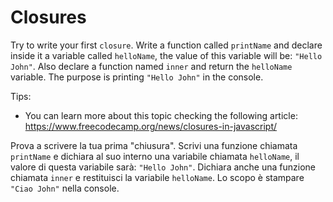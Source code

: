 # Closures

Try to write your first `closure`. Write a function called `printName` and declare inside it a variable called `helloName`, the value of this variable will be: `"Hello John"`.
Also declare a function named `inner` and return the `helloName` variable.
The purpose is printing `"Hello John"` in the console.

Tips:

- You can learn more about this topic checking the following article: https://www.freecodecamp.org/news/closures-in-javascript/

Prova a scrivere la tua prima "chiusura". Scrivi una funzione chiamata `printName` e dichiara al suo interno una variabile chiamata `helloName`, il valore di questa variabile sarà: `"Hello John"`.
Dichiara anche una funzione chiamata `inner` e restituisci la variabile `helloName`.
Lo scopo è stampare `"Ciao John"` nella console.

